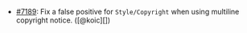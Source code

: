 * [#7189](https://github.com/rubocop/rubocop/issues/7189): Fix a false positive for `Style/Copyright` when using multiline copyright notice. ([@koic][])
